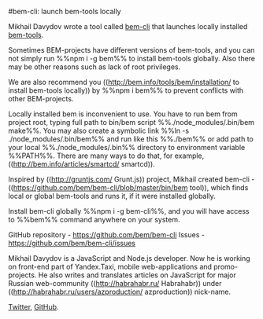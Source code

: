 #bem-cli: launch bem-tools locally

Mikhail Davydov wrote a tool called [bem-cli](https://github.com/bem/bem-cli) that launches locally installed [bem-tools](http://bem.info/tools/bem/).

Sometimes BEM-projects have different versions of bem-tools, and you can not simply run %%npm i -g bem%% 
to install bem-tools globally. Also there may be other reasons such as lack of root privileges.

We are also recommend you ((http://bem.info/tools/bem/installation/ to install bem-tools locally)) by %%npm i bem%% 
to prevent conflicts with other BEM-projects.

Locally installed bem is inconvenient to use. You have to run bem from project root, typing full path to bin/bem 
script %%./node_modules/.bin/bem make%%. You may also create a symbolic link %%ln -s ./node_modules/.bin/bem%% and 
run like this %%./bem%% or add path to your local %%./node_modules/.bin%% directory to environment variable %%PATH%%. 
There are many ways to do that, for example, ((http://bem.info/articles/smartcd/ smartcd)).

Inspired by ((http://gruntjs.com/ Grunt.js)) project, Mikhail created bem-cli - 
((https://github.com/bem/bem-cli/blob/master/bin/bem tool)), which finds local or global bem-tools and runs it, 
if it were installed globally.

Install bem-cli globally  %%npm i -g bem-cli%%, and you will have access to %%bem%% command anywhere on your system.

GitHub repository - https://github.com/bem/bem-cli
Issues - https://github.com/bem/bem-cli/issues

Mikhail Davydov is a JavaScript and Node.js developer. Now he is working on front-end part of Yandex.Taxi, 
mobile web-applications and promo-projects. He also writes and translates articles on JavaScript for major 
Russian web-community ((http://habrahabr.ru/ Habrahabr)) under ((http://habrahabr.ru/users/azproduction/ azproduction)) 
nick-name.

[Twitter](https://twitter.com/azproduction), [GitHub](http://github.com/azproduction).
